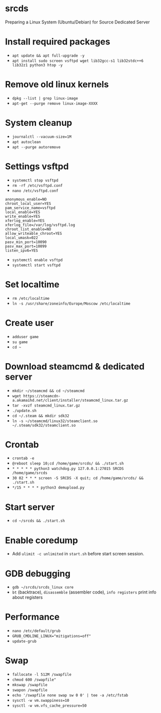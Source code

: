 # srcds
Preparing a Linux System (Ubuntu/Debian) for Source Dedicated Server

# Install required packages
* `apt update && apt full-upgrade -y`
* `apt install sudo screen vsftpd wget lib32gcc-s1 lib32stdc++6 lib32z1 python3 htop -y`

# Remove old linux kernels
* `dpkg --list | grep linux-image`
* `apt-get --purge remove linux-image-XXXX`

# System cleanup
* `journalctl --vacuum-size=1M`
* `apt autoclean`
* `apt --purge autoremove`

# Settings vsftpd
* `systemctl stop vsftpd`
* `rm -rf /etc/vsftpd.conf`
* `nano /etc/vsftpd.conf`
```
anonymous_enable=NO
chroot_local_user=YES
pam_service_name=vsftpd
local_enable=YES
write_enable=YES
xferlog_enable=YES
xferlog_file=/var/log/vsftpd.log
chroot_list_enable=NO
allow_writeable_chroot=YES
local_umask=022
pasv_min_port=10090
pasv_max_port=10099
listen_ipv6=YES
```
* `systemctl enable vsftpd`
* `systemctl start vsftpd`

# Set localtime
* `rm /etc/localtime`
* `ln -s /usr/share/zoneinfo/Europe/Moscow /etc/localtime`

# Create user
* `adduser game`
* `su game`
* `cd ~`

# Download steamcmd & dedicated server
* `mkdir ~/steamcmd && cd ~/steamcmd`
* `wget https://steamcdn-a.akamaihd.net/client/installer/steamcmd_linux.tar.gz`
* `tar -xvzf steamcmd_linux.tar.gz`
* `./update.sh`
* `cd ~/.steam && mkdir sdk32`
* `ln -s ~/steamcmd/linux32/steamclient.so ~/.steam/sdk32/steamclient.so`

# Crontab
* `crontab -e`
* `@reboot sleep 10;cd /home/game/srcds/ && ./start.sh`
* `* * * * * python3 watchdog.py 127.0.0.1:27015 SRCDS /home/game/srcds`
* `30 02 * * * screen -S SRCDS -X quit; cd /home/game/srcds/ && ./start.sh`
* `*/15 * * * * python3 demupload.py`

# Start server
* `cd ~/srcds && ./start.sh`

# Enable coredump
* Add `ulimit -c unlimited` in `start.sh` before start screen session.

# GDB debugging
* `gdb ~/srcds/srcds_linux core`
* `bt` (backtrace), `disassemble` (assembler code), `info registers` print info about registers

# Performance
* `nano /etc/default/grub`
* `GRUB_CMDLINE_LINUX="mitigations=off"`
* `update-grub`

# Swap
* `fallocate -l 512M /swapfile`
* `chmod 600 /swapfile"`
* `mkswap /swapfile`
* `swapon /swapfile`
* `echo '/swapfile none swap sw 0 0' | tee -a /etc/fstab`
* `sysctl -w vm.swappiness=10`
* `sysctl -w vm.vfs_cache_pressure=50`
